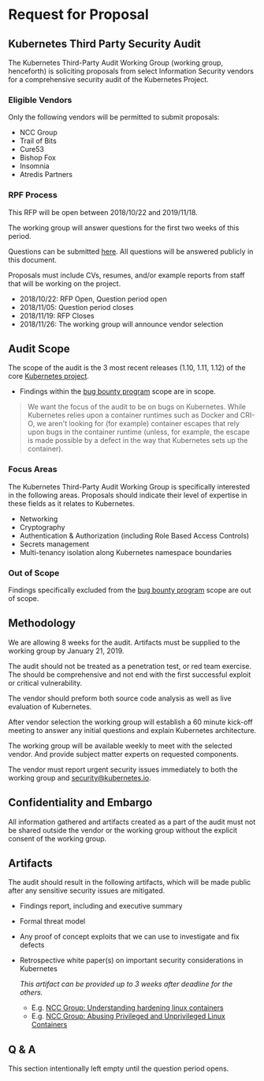 # Request for Proposal

##  Kubernetes Third Party Security Audit

The Kubernetes Third-Party Audit Working Group (working group, henceforth) is soliciting proposals from select Information Security vendors for a comprehensive security audit of the Kubernetes Project. 

### Eligible Vendors

Only the following vendors will be permitted to submit proposals:
- NCC Group
- Trail of Bits
- Cure53 
- Bishop Fox 
- Insomnia
- Atredis Partners


### RPF Process

This RFP will be open between 2018/10/22 and 2019/11/18.

The working group will answer questions for the first two weeks of this period. 

Questions can be submitted [here](https://docs.google.com/forms/d/e/1FAIpQLSd5rXSDYQ0KMjzSEGxv0pkGxInkdW1NEQHvUJpxgX3y0o9IEw/viewform?usp=sf_link). All questions will be answered publicly in this document.

Proposals must include CVs, resumes, and/or example reports from staff that will be working on the project.

- 2018/10/22: RFP Open, Question period open
- 2018/11/05: Question period closes
- 2018/11/19: RFP Closes
- 2018/11/26: The working group will announce vendor selection



## Audit Scope

The scope of the audit is the 3 most recent releases (1.10, 1.11, 1.12) of the core [Kubernetes project](https://github.com/kubernetes/kubernetes). 

- Findings within the [bug bounty program](https://github.com/kubernetes/community/blob/master/contributors/guide/bug-bounty.md) scope are in scope.

> We want the focus of the audit to be on bugs on Kubernetes. While Kubernetes relies upon a container runtimes such as Docker and CRI-O, we aren't looking for (for example) container escapes that rely upon bugs in the container runtime (unless, for example, the escape is made possible by a defect in the way that Kubernetes sets up the container).

### Focus Areas

The Kubernetes Third-Party Audit Working Group is specifically interested in the following areas. Proposals should indicate their level of expertise in these fields as it relates to Kubernetes.

- Networking
- Cryptography
- Authentication & Authorization (including Role Based Access Controls)
- Secrets management
- Multi-tenancy isolation along Kubernetes namespace boundaries  

### Out of Scope

Findings specifically excluded from the [bug bounty program](https://github.com/kubernetes/community/blob/master/contributors/guide/bug-bounty.md) scope are out of scope.

## Methodology

We are allowing 8 weeks for the audit. Artifacts must be supplied to the working group by January 21, 2019.

The audit should not be treated as a penetration test, or red team exercise. The should be comprehensive and not end with the first successful exploit or critical vulnerability.

The vendor should preform both source code analysis as well as live evaluation of Kubernetes.

After vendor selection the working group will establish a 60 minute kick-off meeting to answer any initial questions and explain Kubernetes architecture.

The working group will be available weekly to meet with the selected vendor. And provide subject matter experts on requested components.

The vendor must report urgent security issues immediately to both the working group and security@kubernetes.io.

## Confidentiality and Embargo

All information gathered and artifacts created as a part of the audit must not be shared outside the vendor or the working group without the explicit consent of the working group.

## Artifacts

The audit should result in the following artifacts, which will be made public after any sensitive security issues are mitigated.

- Findings report, including and executive summary
- Formal threat model
- Any proof of concept exploits that we can use to investigate and fix defects

- Retrospective white paper(s) on important security considerations in Kubernetes

  *This artifact can be provided up to 3 weeks after deadline for the others.*

  - E.g. [NCC Group: Understanding hardening linux containers](https://www.nccgroup.trust/globalassets/our-research/us/whitepapers/2016/april/ncc_group_understanding_hardening_linux_containers-1-1.pdf)
  - E.g. [NCC Group: Abusing Privileged and Unprivileged Linux
    Containers](https://www.nccgroup.trust/globalassets/our-research/us/whitepapers/2016/june/container_whitepaper.pdf)

## Q & A

This section intentionally left empty until the question period opens.

 
